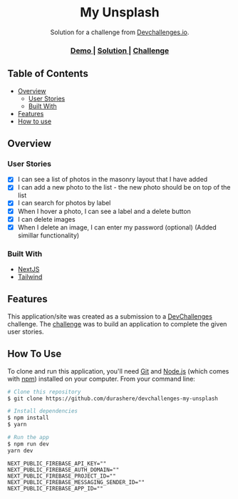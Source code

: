 <!-- Please update value of CHANGE_ME  -->

<h1 align="center">My Unsplash</h1>

<div align="center">
   Solution for a challenge from  <a href="http://devchallenges.io" target="_blank">Devchallenges.io</a>.
</div>

<div align="center">
  <h3>
    <a href="https://devchallenges-my-unsplash.vercel.app/">
      Demo
    </a>
    <span> | </span>
    <a href="https://github.com/durashere/devchallenges-my-unsplash">
      Solution
    </a>
    <span> | </span>
    <a href="https://devchallenges.io/challenges/rYyhwJAxMfES5jNQ9YsP">
      Challenge
    </a>
  </h3>
</div>

<!-- TABLE OF CONTENTS -->

## Table of Contents

- [Overview](#overview)
  - [User Stories](#user-stories)
  - [Built With](#built-with)
- [Features](#features)
- [How to use](#how-to-use)

<!-- OVERVIEW -->

## Overview

<!-- In this devchallenge i learned how to actually create reusable component, storybook and tailwind -->

### User Stories

- [x] I can see a list of photos in the masonry layout that I have added
- [x] I can add a new photo to the list - the new photo should be on top of the list
- [x] I can search for photos by label
- [x] When I hover a photo, I can see a label and a delete button
- [x] I can delete images
- [x] When I delete an image, I can enter my password (optional) (Added simillar functionality)

### Built With

- [NextJS](https://nextjs.org/)
- [Tailwind](https://tailwindcss.com/)
  <!-- - [Storybook](https://storybook.js.org/) -->
  <!-- - [API](CHANGE_ME) -->

## Features

This application/site was created as a submission to a [DevChallenges](https://devchallenges.io/challenges) challenge. The [challenge](https://devchallenges.io/challenges/rYyhwJAxMfES5jNQ9YsP) was to build an application to complete the given user stories.

## How To Use

To clone and run this application, you'll need [Git](https://git-scm.com) and [Node.js](https://nodejs.org/en/download/) (which comes with [npm](http://npmjs.com)) installed on your computer. From your command line:

```bash
# Clone this repository
$ git clone https://github.com/durashere/devchallenges-my-unsplash

# Install dependencies
$ npm install
$ yarn

# Run the app
$ npm run dev
yarn dev
```

```
NEXT_PUBLIC_FIREBASE_API_KEY=""
NEXT_PUBLIC_FIREBASE_AUTH_DOMAIN=""
NEXT_PUBLIC_FIREBASE_PROJECT_ID=""
NEXT_PUBLIC_FIREBASE_MESSAGING_SENDER_ID=""
NEXT_PUBLIC_FIREBASE_APP_ID=""
```
